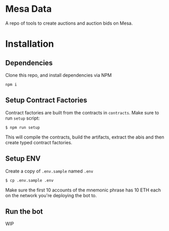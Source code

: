 # Mesa Data

A repo of tools to create auctions and auction bids on Mesa.

# Installation

## Dependencies

Clone this repo, and install dependencies via NPM

```
npm i
```

## Setup Contract Factories

Contract factories are built from the contracts in `contracts`. Make sure to run `setup` script:

```
$ npm run setup
```

This will compile the contracts, build the artifacts, extract the abis and then create typed contract factories.

## Setup ENV

Create a copy of `.env.sample` named `.env`

```
$ cp .env.sample .env
```

Make sure the first 10 accounts of the mnemonic phrase has 10 ETH each on the network you're deploying the bot to.

## Run the bot

WIP
